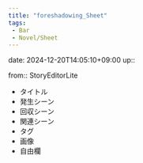 ```yaml
---
title: "foreshadowing_Sheet"
tags:
 - Bar
 - Novel/Sheet
---
```


date: 2024-12-20T14:05:10+09:00
up::

from:: StoryEditorLite

- タイトル
- 発生シーン
- 回収シーン
- 関連シーン
- タグ
- 画像
- 自由欄


